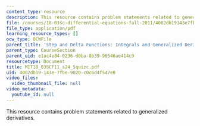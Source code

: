 ```yaml
---
content_type: resource
description: This resource contains problem statements related to generalized derivatives.
file: /courses/18-03sc-differential-equations-fall-2011/4002db19143e7fbe9020c0c6d4f547e0_MIT18_03SCF11_s24_5quizc.pdf
file_type: application/pdf
learning_resource_types: []
ocw_type: OCWFile
parent_title: 'Step and Delta Functions: Integrals and Generalized Derivatives'
parent_type: CourseSection
parent_uid: e1ac4e84-0236-d0ba-8b39-96546ae414c9
resourcetype: Document
title: MIT18_03SCF11_s24_5quizc.pdf
uid: 4002db19-143e-7fbe-9020-c0c6d4f547e0
video_files:
  video_thumbnail_file: null
video_metadata:
  youtube_id: null
---
```

This resource contains problem statements related to generalized derivatives.